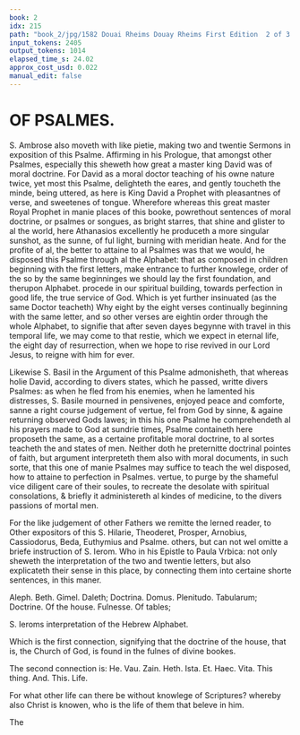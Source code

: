 ```yaml
---
book: 2
idx: 215
path: "book_2/jpg/1582 Douai Rheims Douay Rheims First Edition  2 of 3 1610 Old Testament.pdf-215.jpg"
input_tokens: 2405
output_tokens: 1014
elapsed_time_s: 24.02
approx_cost_usd: 0.022
manual_edit: false
---
```

# OF PSALMES.

S. Ambrose also moveth with like pietie, making two and twentie Sermons in exposition of this Psalme. Affirming in his Prologue, that amongst other Psalmes, especially this sheweth how great a master king David was of moral doctrine. For David as a moral doctor teaching of his owne nature twice, yet most this Psalme, delighteth the eares, and gently toucheth the minde, being uttered, as here is King David a Prophet with pleasantnes of verse, and sweetenes of tongue. Wherefore whereas this great master Royal Prophet in manie places of this booke, powrethout sentences of moral doctrine, or psalmes or songues, as bright starres, that shine and glister to al the world, here Athanasios excellently he produceth a more singular sunshot, as the sunne, of ful light, burning with meridian heate. And for the profite of al, the better to attaine to al Psalmes was that we would, he disposed this Psalme through al the Alphabet: that as composed in children beginning with the first letters, make entrance to further knowlege, order of the so by the same beginninges we should lay the first foundation, and therupon Alphabet. procede in our spiritual building, towards perfection in good life, the true service of God. Which is yet further insinuated (as the same Doctor teacheth) Why eight by the eight verses continually beginning with the same letter, and so other verses are eightin order through the whole Alphabet, to signifie that after seven dayes begynne with travel in this temporal life, we may come to that restie, which we expect in eternal life, the eight day of resurrection, when we hope to rise revived in our Lord Jesus, to reigne with him for ever.

Likewise S. Basil in the Argument of this Psalme admonisheth, that whereas holie David, according to divers states, which he passed, writte divers Psalmes: as when he fled from his enemies, when he lamented his distresses, S. Basile mourned in pensivenes, enjoyed peace and comforte, sanne a right course judgement of vertue, fel from God by sinne, & againe returning observed Gods lawes; in this his one Psalme he comprehendeth al his prayers made to God at sundrie times, Psalme containeth here proposeth the same, as a certaine profitable moral doctrine, to al sortes teacheth the and states of men. Neither doth he preternitte doctrinal pointes of faith, but argument interpreteth them also with moral documents, in such sorte, that this one of manie Psalmes may suffice to teach the wel disposed, how to attaine to perfection in Psalmes. vertue, to purge by the shameful vice diligent care of their soules, to recreate the desolate with spiritual consolations, & briefly it administereth al kindes of medicine, to the divers passions of mortal men.

For the like judgement of other Fathers we remitte the lerned reader, to Other expositors of this S. Hilarie, Theoderet, Prosper, Arnobius, Cassiodorus, Beda, Euthymius and Psalme. others, but can not wel omitte a briefe instruction of S. Ierom. Who in his Epistle to Paula Vrbica: not only sheweth the interpretation of the two and twentie letters, but also explicateth their sense in this place, by connecting them into certaine shorte sentences, in this maner.

Aleph.    Beth.    Gimel.    Daleth;
Doctrina. Domus.   Plenitudo. Tabularum;
Doctrine. Of the house. Fulnesse. Of tables;

S. Ieroms interpretation of the Hebrew Alphabet.

Which is the first connection, signifying that the doctrine of the house, that is, the Church of God, is found in the fulnes of divine bookes.

The second connection is:
He.    Vau.    Zain.    Heth.
Ista.    Et.    Haec.    Vita.
This thing. And.    This.    Life.

For what other life can there be without knowlege of Scriptures? whereby also Christ is knowen, who is the life of them that beleve in him.

The